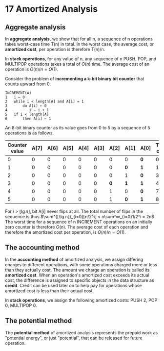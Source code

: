 # 17 Amortized Analysis

## Aggregate analysis

In **aggregate analysis**, we show that for all n, a sequence of n operations takes worst-case time T(n) in total. In the worst case, the average cost, or **amortized cost**, per operation is therefore T(n)/n.

In **stack operations**, for any value of n, any sequence of n PUSH, POP, and MULTIPOP operations takes a total of $Ο(n)$ time. The average cost of an operation is $Ο(n)/n = Ο(1)$.

Consider the problem of **incrementing a k-bit binary bit counter** that counts upward from 0.

    INCREMENT(A)
    1   i ← 0
    2   while i < length[A] and A[i] = 1
    3       do A[i] ← 0
    4          i ← i + 1
    5   if i < length[A]
    6       then A[i] ← 1

An 8-bit binary counter as its value goes from 0 to 5 by a sequence of 5 operations is as follows.

|Counter value|A[7]|A[6]|A[5]|A[4]|A[3]|A[2]|A[1]|A[0]|Total cost|
|-------------|----|----|----|----|----|----|----|----|----------|
|0|0|0|0|0|0|0|0|**0**|0|
|1|0|0|0|0|0|0|**0**|**1**|1|
|2|0|0|0|0|0|0|1|**0**|3|
|3|0|0|0|0|0|**0**|**1**|**1**|4|
|4|0|0|0|0|0|1|0|**0**|7|
|5|0|0|0|0|0|1|**0**|**1**|8|

For $i > ⌊\lg n⌋$, bit A[i] never flips at all. The total number of flips in the sequence is thus $\sum^{⌊\lg n⌋}_{i=0}⌊n/2^i⌋ < n\sum^∞_{i=0}1/2^i = 2n$. The worst time for a sequence of n INCREMENT operations on an initially zero counter is therefore $Ο(n)$. The average cost of each operation and therefore the amortized cost per operation, is $Ο(n)/n=Ο(1)$.

## The accounting method

In the **accounting method** of amortized analysis, we assign differing charges to different operations, with some operations charged more or less than they actually cost. The amount we charge an operation is called its **amortized cost**. When an operation's amortized cost exceeds its actual cost, the difference is assigned to specific objects in the data structure as **credit**. Credit can be used later on to help pay for operations whose amortized cost is less than their actual cost.

In **stack operations**, we assign the following amortized costs: PUSH 2, POP 0, MULTIPOP 0.

## The potential method

The **potential method** of amortized analysis represents the prepaid work as "potential energy", or just "potential", that can be released for future operation.
